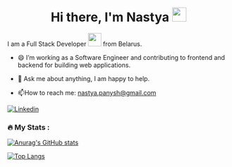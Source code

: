 <h1 align="center">Hi there, I'm Nastya 
<img src="https://github.com/blackcater/blackcater/raw/main/images/Hi.gif" height="32"/></h1>    
   
 I am a Full Stack Developer <img src="https://media.giphy.com/media/WUlplcMpOCEmTGBtBW/giphy.gif" width="30"> from Belarus.  
 - 😄 I’m working as a Software Engineer and contributing to frontend and backend for building web applications.
 
- 💬 Ask me about anything, I am happy to help.    
  
- :mailbox:How to reach me: nastya.panysh@gmail.com  

[![Linkedin](https://img.shields.io/badge/-LinkedIn-blue?style=flat&logo=Linkedin&logoColor=white)](https://www.linkedin.com/in/anastasiya-panysh-627ab4212/) 
    
           
    
### :fire: My Stats :
 
[![Anurag's GitHub stats](https://github-readme-stats.vercel.app/api?username=AnastasiaPanysh)](https://github.com/anuraghazra/github-readme-stats)
 

[![Top Langs](https://github-readme-stats.vercel.app/api/top-langs/?username=AnastasiaPanysh&layout=compact)](https://github.com/anuraghazra/github-readme-stats)


 
